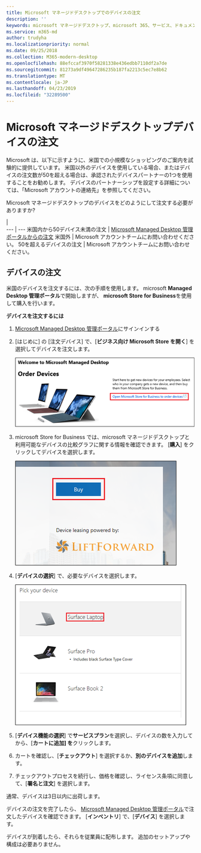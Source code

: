 ```yaml
---
title: Microsoft マネージドデスクトップでのデバイスの注文
description: ''
keywords: microsoft マネージドデスクトップ、microsoft 365、サービス、ドキュメント
ms.service: m365-md
author: trudyha
ms.localizationpriority: normal
ms.date: 09/25/2018
ms.collection: M365-modern-desktop
ms.openlocfilehash: 88efccaf3970f58281338e436edbb7110df2a7de
ms.sourcegitcommit: 81273a9df49647286235b187fa2213c5ec7e8b62
ms.translationtype: MT
ms.contentlocale: ja-JP
ms.lasthandoff: 04/23/2019
ms.locfileid: "32289500"
---
```

# <a name="order-microsoft-managed-desktop-devices"></a>Microsoft マネージドデスクトップデバイスの注文

Microsoft は、以下に示すように、米国での小規模なショッピングのご案内を試験的に提供しています。 米国以外のデバイスを使用している場合、またはデバイスの注文数が50を超える場合は、承認されたデバイスパートナーの1つを使用することをお勧めします。 デバイスのパートナーシップを設定する詳細については、「Microsoft アカウントの連絡先」を参照してください。

Microsoft マネージドデスクトップのデバイスをどのようにして注文する必要がありますか?

  |   
 --- | ---
米国内から50デバイス未満の注文 | [Microsoft Managed Desktop 管理ポータルからの注文](https://aka.ms/mmdportal)
米国外 | Microsoft アカウントチームにお問い合わせください。
50を超えるデバイスの注文 | Microsoft アカウントチームにお問い合わせください。

## <a name="order-devices"></a>デバイスの注文
米国のデバイスを注文するには、次の手順を使用します。 microsoft **Managed Desktop 管理ポータル**で開始しますが、 **microsoft Store for Business**を使用して購入を行います。 

 **デバイスを注文するには**
 1. [Microsoft Managed Desktop 管理ポータル](https://aka.ms/mmdportal)にサインインする
 2. [はじめに] の [注文デバイス] で、[**ビジネス向け Microsoft Store を開く**] を選択してデバイスを注文します。
 
    ![作業の開始、デバイスの注文](images/mmd-order-devices.png)
    
3. microsoft Store for Business では、microsoft マネージドデスクトップと利用可能なデバイスの比較グラフに関する情報を確認できます。 [**購入**] をクリックしてデバイスを選択します。 

    ![ビジネス向けストア、購入](images/msfb-buy.png)

4. [**デバイスの選択**] で、必要なデバイスを選択します。 

    ![ビジネス用のストア、選択デバイス](images/msfb-pick-device.png)

5. [**デバイス機能の選択**] で**サービスプラン**を選択し、デバイスの数を入力してから、[**カートに追加] を**クリックします。

6. カートを確認し、[**チェックアウト**] を選択するか、**別のデバイスを追加**します。 

7. チェックアウトプロセスを続行し、価格を確認し、ライセンス条項に同意して、[**署名と注文**] を選択します。 

通常、デバイスは3日以内に出荷します。 

デバイスの注文を完了したら、 [Microsoft Managed Desktop 管理ポータル](https://aka.ms/mmdportal)で注文したデバイスを確認できます。 [**インベントリ**] で、[**デバイス**] を選択します。 

デバイスが到着したら、それらを従業員に配布します。 追加のセットアップや構成は必要ありません。 

